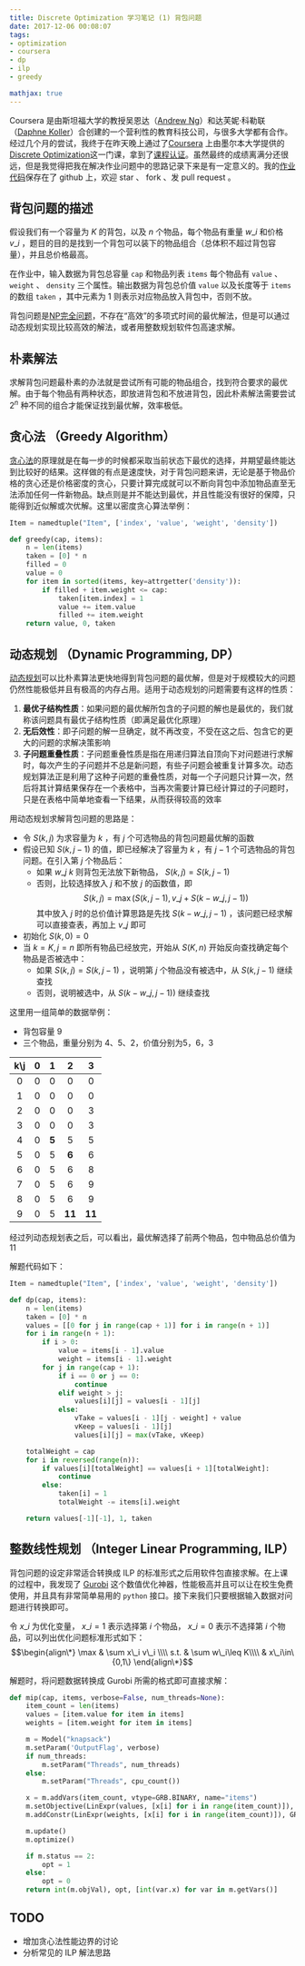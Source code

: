 ```yaml
---
title: Discrete Optimization 学习笔记 (1) 背包问题
date: 2017-12-06 00:08:07
tags:
- optimization
- coursera
- dp
- ilp
- greedy

mathjax: true
---
```

Coursera 是由斯坦福大学的教授吴恩达（[Andrew Ng][1]）和达芙妮·科勒联（[Daphne Koller][2]）合创建的一个营利性的教育科技公司，与很多大学都有合作。经过几个月的尝试，我终于在昨天晚上通过了[Coursera][3] 上由墨尔本大学提供的[Discrete Optimization][4]这一门课，拿到了[课程认证][5]。虽然最终的成绩离满分还很远，但是我觉得把我在解决作业问题中的思路记录下来是有一定意义的。我的[作业代码][6]保存在了 github 上，欢迎 star 、 fork 、发 pull request 。

## 背包问题的描述
假设我们有一个容量为 $K$ 的背包，以及 $n$ 个物品，每个物品有重量 $w\_i$ 和价格 $v\_i$ ，题目的目的是找到一个背包可以装下的物品组合（总体积不超过背包容量），并且总价格最高。

在作业中，输入数据为背包总容量 `cap` 和物品列表 `items` 每个物品有 `value` 、 `weight` 、 `density` 三个属性。输出数据为背包总价值 `value` 以及长度等于 `items` 的数组 `taken` ，其中元素为 1 则表示对应物品放入背包中，否则不放。

背包问题是[NP完全问题][7]，不存在“高效”的多项式时间的最优解法，但是可以通过动态规划实现比较高效的解法，或者用整数规划软件包高速求解。

## 朴素解法
求解背包问题最朴素的办法就是尝试所有可能的物品组合，找到符合要求的最优解。由于每个物品有两种状态，即放进背包和不放进背包，因此朴素解法需要尝试 $2^n$ 种不同的组合才能保证找到最优解，效率极低。

## 贪心法 （Greedy Algorithm）
[贪心法][8]的原理就是在每一步的时候都采取当前状态下最优的选择，并期望最终能达到比较好的结果。这样做的有点是速度快，对于背包问题来讲，无论是基于物品价格的贪心还是价格密度的贪心，只要计算完成就可以不断向背包中添加物品直至无法添加任何一件新物品。缺点则是并不能达到最优，并且性能没有很好的保障，只能得到近似解或次优解。这里以密度贪心算法举例：

```python
Item = namedtuple("Item", ['index', 'value', 'weight', 'density'])

def greedy(cap, items):
    n = len(items)
    taken = [0] * n
    filled = 0
    value = 0
    for item in sorted(items, key=attrgetter('density')):
        if filled + item.weight <= cap:
            taken[item.index] = 1
            value += item.value
            filled += item.weight
    return value, 0, taken
```

## 动态规划 （Dynamic Programming, DP）
[动态规划][9]可以比朴素算法更快地得到背包问题的最优解，但是对于规模较大的问题仍然性能极低并且有极高的内存占用。适用于动态规划的问题需要有这样的性质：
1. **最优子结构性质**：如果问题的最优解所包含的子问题的解也是最优的，我们就称该问题具有最优子结构性质（即满足最优化原理）
2. **无后效性**：即子问题的解一旦确定，就不再改变，不受在这之后、包含它的更大的问题的求解决策影响
3. **子问题重叠性质**：子问题重叠性质是指在用递归算法自顶向下对问题进行求解时，每次产生的子问题并不总是新问题，有些子问题会被重复计算多次。动态规划算法正是利用了这种子问题的重叠性质，对每一个子问题只计算一次，然后将其计算结果保存在一个表格中，当再次需要计算已经计算过的子问题时，只是在表格中简单地查看一下结果，从而获得较高的效率

用动态规划求解背包问题的思路是：

* 令 $S(k, j)$ 为求容量为 $k$ ，有 $j$ 个可选物品的背包问题最优解的函数
* 假设已知 $S(k, j-1)$ 的值，即已经解决了容量为 $k$ ，有 $j-1$ 个可选物品的背包问题。在引入第 $j$ 个物品后：
	* 如果 $w\_j\>k$ 则背包无法放下新物品， $S(k, j)=S(k, j-1)$
	* 否则，比较选择放入 $j$ 和不放 $j$ 的函数值，即 $$S(k, j)=\max(S(k, j-1), v\_j+S(k-w\_j, j-1))$$ 其中放入 $j$ 时的总价值计算思路是先找 $S(k-w\_j, j-1)$ ，该问题已经求解可以直接查表，再加上 $v\_j$ 即可
* 初始化 $S(k, 0)=0$
* 当 $k=K, j=n$ 即所有物品已经放完，开始从 $S(K, n)$ 开始反向查找确定每个物品是否被选中：
	* 如果 $S(k, j)=S(k, j-1)$ ，说明第 $j$ 个物品没有被选中，从 $S(k, j-1)$ 继续查找
	* 否则，说明被选中，从 $S(k-w\_j, j-1))$ 继续查找

这里用一组简单的数据举例：
* 背包容量 9
* 三个物品，重量分别为 4、5、2，价值分别为5，6，3

|k\\j|0|1|2|3|
|:---:|:---:|:---:|:---:|:---:|
|0|0|0|0|0|
|1|0|0|0|0|
|2|0|0|0|3|
|3|0|0|0|3|
|4|0|**5**|5|5|
|5|0|5|**6**|6|
|6|0|5|6|8|
|7|0|5|6|9|
|8|0|5|6|9|
|9|0|5|**11**|**11**|

经过列动态规划表之后，可以看出，最优解选择了前两个物品，包中物品总价值为 11

解题代码如下：
```python
Item = namedtuple("Item", ['index', 'value', 'weight', 'density'])

def dp(cap, items):
    n = len(items)
    taken = [0] * n
    values = [[0 for j in range(cap + 1)] for i in range(n + 1)]
    for i in range(n + 1):
        if i > 0:
            value = items[i - 1].value
            weight = items[i - 1].weight
        for j in range(cap + 1):
            if i == 0 or j == 0:
                continue
            elif weight > j:
                values[i][j] = values[i - 1][j]
            else:
                vTake = values[i - 1][j - weight] + value
                vKeep = values[i - 1][j]
                values[i][j] = max(vTake, vKeep)

    totalWeight = cap
    for i in reversed(range(n)):
        if values[i][totalWeight] == values[i + 1][totalWeight]:
            continue
        else:
            taken[i] = 1
            totalWeight -= items[i].weight

    return values[-1][-1], 1, taken
```


## 整数线性规划 （Integer Linear Programming, ILP）
背包问题的设定非常适合转换成 ILP 的标准形式之后用软件包直接求解。在上课的过程中，我发现了 [Gurobi][10] 这个数值优化神器，性能极高并且可以让在校生免费使用，并且具有非常简单易用的 `python` 接口。接下来我们只要根据输入数据对问题进行转换即可。

令 $x\_i$ 为优化变量， $x\_i=1$ 表示选择第 $i$ 个物品， $x\_i=0$ 表示不选择第 $i$ 个物品，可以列出优化问题标准形式如下：
$$\begin{align\*} 
\max & \sum x\_i v\_i \\\\
 s.t. & \sum w\_i\leq K\\\\
& x\_i\in\{0,1\}
\end{align\*}$$

解题时，将问题数据转换成 Gurobi 所需的格式即可直接求解：

```python
def mip(cap, items, verbose=False, num_threads=None):
    item_count = len(items)
    values = [item.value for item in items]
    weights = [item.weight for item in items]

    m = Model("knapsack")
    m.setParam('OutputFlag', verbose)
    if num_threads:
        m.setParam("Threads", num_threads)
    else:
        m.setParam("Threads", cpu_count())

    x = m.addVars(item_count, vtype=GRB.BINARY, name="items")
    m.setObjective(LinExpr(values, [x[i] for i in range(item_count)]), GRB.MAXIMIZE)
    m.addConstr(LinExpr(weights, [x[i] for i in range(item_count)]), GRB.LESS_EQUAL, cap, name="capacity")

    m.update()
    m.optimize()

    if m.status == 2:
        opt = 1
    else:
        opt = 0
    return int(m.objVal), opt, [int(var.x) for var in m.getVars()]
```

## TODO
* 增加贪心法性能边界的讨论
* 分析常见的 ILP 解法思路

[1]:	https://en.wikipedia.org/wiki/Andrew_Ng "Andrew Ng"
[2]:	https://en.wikipedia.org/wiki/Daphne_Koller "Daphne Koller"
[3]:	https://www.coursera.org/ "Coursera"
[4]:	https://www.coursera.org/learn/discrete-optimization "Discrete Optimization"
[5]:	https://www.coursera.org/account/accomplishments/certificate/L6ANQK3YG8C9 "Course Certificate"
[6]:	https://github.com/jixinfeng/discopt-soln "Assignment Code"
[7]:	https://en.wikipedia.org/wiki/NP-completeness "NP-Complete"
[8]:	https://en.wikipedia.org/wiki/Greedy_algorithm "Greedy Algorithm"
[9]:	https://en.wikipedia.org/wiki/Dynamic_programming "Dynamic Programming"
[10]:	http://www.gurobi.com "Gurobi"
